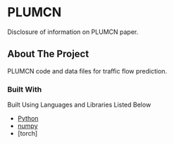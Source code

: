 # PLUMCN
Disclosure of information on PLUMCN paper.

<!-- ABOUT THE PROJECT -->
## About The Project

PLUMCN code and data files for traffic flow prediction.

### Built With
Built Using Languages and Libraries Listed Below 
* [Python](https://docs.python.org/3/)
* [numpy](https://numpy.org/devdocs/)
* [torch]

